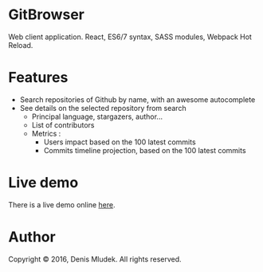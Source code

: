 # GitBrowser

Web client application.
React, ES6/7 syntax, SASS modules, Webpack Hot Reload.

# Features
* Search repositories of Github by name, with an awesome autocomplete
* See details on the selected repository from search
  * Principal language, stargazers, author...
  * List of contributors
  * Metrics :
      * Users impact based on the 100 latest commits
      * Commits timeline projection, based on the 100 latest commits

# Live demo
There is a live demo online [here](http://gitbrowser.deniis.fr/).

# Author
Copyright © 2016, Denis Mludek. All rights reserved.
